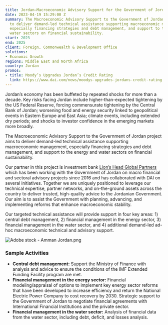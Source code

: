 ```yaml
---
title: Jordan—Macroeconomic Advisory Support for the Government of Jordan
date: 2023-04-19 15:29:00 Z
summary: The Macroeconomic Advisory Support to the Government of Jordan project aims
  to deliver demand-led technical assistance supporting macroeconomic management,
  especially financing strategies and debt management, and support to the energy and
  water sectors on financial sustainability.
start: 2023
end: 2025
client: Foreign, Commonwealth & Development Office
solutions:
- Economic Growth
regions: Middle East and North Africa
country: Jordan
promos:
- title: Moody’s Upgrades Jordan’s Credit Rating
  link: https://www.dai.com/news/moodys-upgrades-jordans-credit-rating
---
```


Jordan’s economy has been buffeted by repeated shocks for more than a decade. Key risks facing Jordan include higher-than-expected tightening by the US Federal Reserve, forcing commensurate tightening by the Central Bank of Jordan; worsening food and energy security linked to geopolitical events in Eastern Europe and East Asia; climate events, including extended dry periods; and shocks to investor confidence in the emerging markets more broadly.

The Macroeconomic Advisory Support to the Government of Jordan project aims to deliver demand-led technical assistance supporting macroeconomic management, especially financing strategies and debt management, and support to the energy and water sectors on financial sustainability. 

Our partner in this project is investment bank [Lion’s Head Global Partners](https://www.lhgp.com/) which has been working with the Government of Jordan on macro financial and sectoral advisory projects since 2016 and has collaborated with DAI on several initiatives. Together we are uniquely positioned to leverage our technical expertise, partner networks, and on-the-ground assets across the country to deliver trusted, high-quality advice to the Jordanian Government. Our aim is to assist the Government with planning, advancing, and implementing reforms that enhance macroeconomic stability.

Our targeted technical assistance will provide support in four key areas: 1) central debt management, 2) financial management in the energy sector, 3) financial management in the water sector, and 4) additional demand-led ad-hoc macroeconomic technical and advisory support.

![Adobe stock - Amman Jordan.png](/uploads/Adobe%20stock%20-%20Amman%20Jordan.png) 

### Sample Activities

* **Central debt management:** Support the Ministry of Finance with analysis and advice to ensure the conditions of the IMF Extended Funding Facility program are met.
* **Financial management in the energy sector:** Financial modeling/appraisal of options to implement key energy sector reforms that have been developed to increase efficiency and return the National Electric Power Company to cost recovery by 2030. Strategic support to the Government of Jordan to negotiate financial agreements with International Financial Institutions and the private sector.
* **Financial management in the water sector:** Analysis of financial data from the water sector, including debt, deficit, and losses analysis.